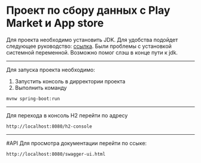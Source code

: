 Проект по сбору данных с Play Market и App store
================================================

Для проекта необходимо установить JDK. Для удобства подойдет следующее 
руководство: [ссылка](https://lumpics.ru/how-to-install-jdk-in-windows-10/). Были проблемы с установкой системной переменной.
Возможно помог слэш в конце пути к jdk.

---

Для запуска проекта необходимо:
1. Запустить консоль в дирректории проекта
2. Выполнить команду
```
mvnw spring-boot:run
```

---

Для перехода в консоль H2 перейти по адресу
```
http://localhost:8080/h2-console
```

---

#API
Для просмотра документации перейти по ссыке:
```
http://localhost:8080/swagger-ui.html
```
